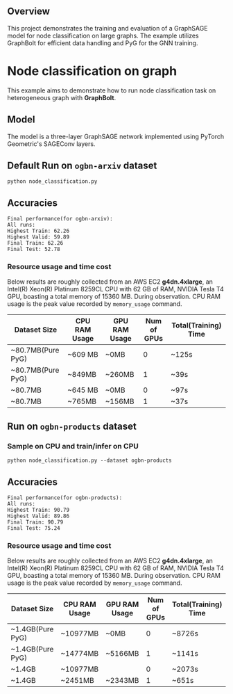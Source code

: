 ##  Overview

This project demonstrates the training and evaluation of a GraphSAGE model for node classification on large graphs. The example utilizes GraphBolt for efficient data handling and PyG for the GNN training.


# Node classification on graph

This example aims to demonstrate how to run node classification task on heterogeneous graph with **GraphBolt**. 

##  Model

The model is a three-layer GraphSAGE network implemented using PyTorch Geometric's SAGEConv layers.


## Default Run on `ogbn-arxiv` dataset

```
python node_classification.py
```




## Accuracies
```
Final performance(for ogbn-arxiv): 
All runs:
Highest Train: 62.26
Highest Valid: 59.89
Final Train: 62.26
Final Test: 52.78
```


### Resource usage and time cost
Below results are roughly collected from an AWS EC2 **g4dn.4xlarge**, an Intel(R) Xeon(R) Platinum 8259CL CPU with 62 GB of RAM, NVIDIA Tesla T4 GPU, boasting a total memory of 15360 MB. During observation. CPU RAM usage is the peak value recorded by `memory_usage` command.



| Dataset Size           | CPU RAM Usage | GPU RAM Usage | Num of GPUs | Total(Training) Time     | 
| ---------------------- | ------------- | ------------- | ----------- | ------------------------ |
| ~80.7MB(Pure PyG)      | ~609  MB      | ~0MB          | 0           | ~125s                    | 
| ~80.7MB(Pure PyG)      | ~849MB        | ~260MB        | 1           | ~39s                     |
| ~80.7MB                | ~645  MB      | ~0MB          | 0           | ~97s                     | 
| ~80.7MB                | ~765MB        | ~156MB        | 1           | ~37s                     |



## Run on `ogbn-products` dataset

### Sample on CPU and train/infer on CPU

```
python node_classification.py --dataset ogbn-products
```

## Accuracies
```
Final performance(for ogbn-products): 
All runs:
Highest Train: 90.79
Highest Valid: 89.86
Final Train: 90.79
Final Test: 75.24
```


### Resource usage and time cost
Below results are roughly collected from an AWS EC2 **g4dn.4xlarge**, an Intel(R) Xeon(R) Platinum 8259CL CPU with 62 GB of RAM, NVIDIA Tesla T4 GPU, boasting a total memory of 15360 MB. During observation. CPU RAM usage is the peak value recorded by `memory_usage` command.

| Dataset Size          | CPU RAM Usage | GPU RAM Usage | Num of GPUs | Total(Training) Time     | 
| --------------------  | ------------- | ------------- | ----------- | ------------------------ |
| ~1.4GB(Pure PyG)      | ~10977MB      | ~0MB          | 0           | ~8726s                   |
| ~1.4GB(Pure PyG)      | ~14774MB      | ~5166MB       | 1           | ~1141s                   |
| ~1.4GB                | ~10977MB      |               | 0           | ~2073s                   |
| ~1.4GB                | ~2451MB       | ~2343MB       | 1           | ~651s                    |



